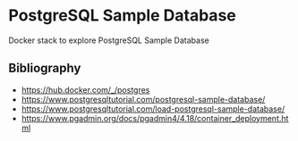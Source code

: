 # PostgreSQL Sample Database

Docker stack to explore PostgreSQL Sample Database

## Bibliography

- https://hub.docker.com/_/postgres
- https://www.postgresqltutorial.com/postgresql-sample-database/
- https://www.postgresqltutorial.com/load-postgresql-sample-database/
- https://www.pgadmin.org/docs/pgadmin4/4.18/container_deployment.html
